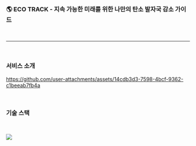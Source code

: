 <h3>🌎 ECO TRACK - 지속 가능한 미래를 위한 나만의 탄소 발자국 감소 가이드</h1>
<br>
<hr />
<br>

### **서비스 소개**
https://github.com/user-attachments/assets/14cdb3d3-7598-4bcf-9362-c1beeab7fb4a

<br>

### **기술 스택**
<br>



<p align="start">
  <a href="https://skillicons.dev">
    <img src="https://skillicons.dev/icons?i=react,flutter,js,css,html,vite" />
  </a>
</p>
